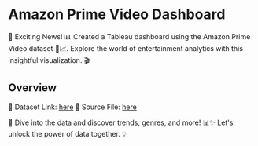 # Amazon Prime Video Dashboard

🚀 Exciting News! 📊 Created a Tableau dashboard using the Amazon Prime Video dataset 🍿📈. Explore the world of entertainment analytics with this insightful visualization. 🎬

## Overview

🔗 Dataset Link: [here](https://lnkd.in/gZcCNJNT)
📂 Source File: [here](https://lnkd.in/gmQBcHhz)

👀 Dive into the data and discover trends, genres, and more! 📊✨ Let's unlock the power of data together. 💡
